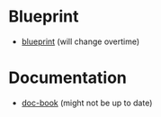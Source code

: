 # Blueprint
- [blueprint](./plan/blueprint.pdf) (will change overtime)

# Documentation
- [doc-book](./doc-book/index.html) (might not be up to date)
